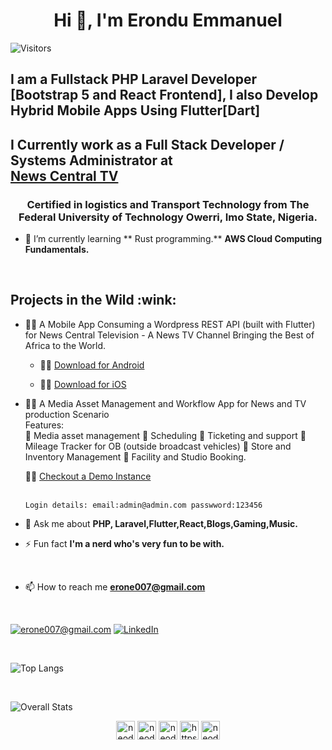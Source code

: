 <h1 align="center">Hi 👋, I'm Erondu Emmanuel</h1>

![Visitors](https://visitor-badge.laobi.icu/badge?page_id=neodavids.neodavids)


<h2>I am a Fullstack PHP Laravel Developer [Bootstrap 5 and React Frontend], I also Develop Hybrid Mobile Apps Using Flutter[Dart]</h2>

<h2>I Currently work as a Full Stack  Developer / Systems Administrator at <br>
<a href="https://newscentral.africa"> News Central TV</a></h2>

<h3 align="center">Certified in logistics and Transport Technology from The Federal University of Technology Owerri, Imo State, Nigeria.</h3>

- 🌱 I’m currently learning ** Rust programming.** **AWS Cloud Computing Fundamentals.**

<br>
<h2>Projects in the Wild :wink:</h2>

- 👨‍💻 A Mobile App Consuming a Wordpress REST API (built with Flutter) for News Central Television - A News TV Channel Bringing the Best of Africa to the World.

   - 👨‍💻 <a href="https://play.google.com/store/apps/details?id=app.newscentral.africa&hl=gl&gl=US"> Download for Android</a><br>

   - 👨‍💻 <a href="https://apps.apple.com/us/app/news-central-tv-africa/id1544073979"> Download for iOS</a> <br>
- 👨‍💻 A Media Asset Management and Workflow App for News and TV production Scenario <br>
   Features:<br>
   🌱 Media asset management
   🌱 Scheduling
   🌱 Ticketing and support
   🌱 Mileage Tracker for OB (outside broadcast vehicles)
   🌱 Store and Inventory Management
   🌱 Facility and Studio Booking.
      <p>👨‍💻 <a href="https://129.205.123.122:7443"> Checkout a Demo Instance </a> </p><br>
         ``
         Login details:
         email:admin@admin.com
         passwword:123456
         ``
- 💬 Ask me about **PHP, Laravel,Flutter,React,Blogs,Gaming,Music.**


- ⚡ Fun fact **I'm a nerd who's very fun to be with.**

<br>

- 📫 How to reach me **erone007@gmail.com**
<br>

<a href="mailto:erone007@gmail.com"> 

![erone007@gmail.com](https://img.shields.io/badge/Gmail-D14836?style=for-the-badge&logo=gmail&logoColor=white)</a> <a href="https://linkedin.com/in/nuel0">  ![LinkedIn](https://img.shields.io/badge/LinkedIn-0077B5?style=for-the-badge&logo=linkedin&logoColor=white)</a>



<br>
 
![Top Langs](https://github-readme-stats.vercel.app/api/top-langs/?username=theerondu&layout=compact)

<br>


![Overall Stats](https://github-readme-stats.vercel.app/api?username=theerondu&count_private=true&show_icons=true&hide=contribs)
 


<!-- BLOG-POST-LIST:START -->
<!-- BLOG-POST-LIST:END -->
<!-- 
<p align="left"> <img src="https://user-images.githubusercontent.com/50510726/107740654-a8ef1d00-6d31-11eb-8847-516b42837ed3.png" alt="cplusplus" width="40" height="40"/> <img src="https://user-images.githubusercontent.com/50510726/107741936-20be4700-6d34-11eb-96c3-7322fdb825cd.png" alt="dart" width="40" height="40"/> <img src="https://www.vectorlogo.zone/logos/flutterio/flutterio-icon.svg" alt="flutter" width="40" height="40"/> <img src="https://user-images.githubusercontent.com/50510726/107741241-ce305b00-6d32-11eb-957e-6c35da8ea810.png" alt="java" width="40" height="40"/> <img src="https://www.vectorlogo.zone/logos/firebase/firebase-icon.svg" alt="firebase" width="40" height="40"/><img src="https://www.vectorlogo.zone/logos/git-scm/git-scm-icon.svg" alt="git" width="40" height="40"/>  <img src="https://user-images.githubusercontent.com/50510726/107741611-84944000-6d33-11eb-8adc-ff15ebcb1a0e.png" alt="python" width="40" height="40"/></p>
<img align="left" src="https://github-readme-stats.vercel.app/api/top-langs/?username=neodavids&theme=radical" alt="neodavids" />&nbsp;<img align="center" src="https://github-readme-stats.vercel.app/api?username=theerondu&count_private=true&theme=radical" alt="neodavids" /> 

![](https://komarev.com/ghpvc/?username=theerondu) -->


<p align="center">
<a href="https://twitter.com/TheErondu" target="blank"><img align="center" src="https://cdn.jsdelivr.net/npm/simple-icons@3.0.1/icons/twitter.svg" alt="neodavids" height="30" width="30"  /></a>
<a href="https://linkedin.com/in/nuel0" target="blank"><img align="center" src="https://cdn.jsdelivr.net/npm/simple-icons@3.0.1/icons/linkedin.svg" alt="neodavids" height="30" width="30" /></a>
<a href="https://instagram.com/neo_davids" target="blank"><img align="center" src="https://cdn.jsdelivr.net/npm/simple-icons@3.0.1/icons/instagram.svg" alt="neodavids" height="30" width="30" /></a>
<a href="https://medium.com/@keshwaniishita054" target="blank"><img align="center" src="https://cdn.jsdelivr.net/npm/simple-icons@3.0.1/icons/medium.svg" alt="https://medium.com/@keshwaniishita054" height="30" width="30" /></a>
<a href="https://www.youtube.com/channel/UC-YEo9jyWj6oNrPRxgM1asw/featured?view_as=subscriber" target="blank"><img align="center" src="https://cdn.jsdelivr.net/npm/simple-icons@3.0.1/icons/youtube.svg" alt="neodavids" height="30" width="30" /></a>
</p>
